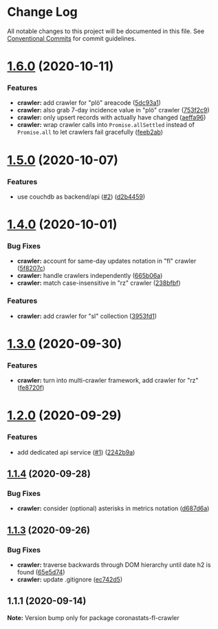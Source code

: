 # Change Log

All notable changes to this project will be documented in this file.
See [Conventional Commits](https://conventionalcommits.org) for commit guidelines.

# [1.6.0](https://github.com/kkkrist/coronastats/compare/v1.5.0...v1.6.0) (2020-10-11)


### Features

* **crawler:** add crawler for "plö" areacode ([5dc93a1](https://github.com/kkkrist/coronastats/commit/5dc93a181a10969ea7ed0583b7ab822b9b1e5ae5))
* **crawler:** also grab 7-day incidence value in "plö" crawler ([753f2c9](https://github.com/kkkrist/coronastats/commit/753f2c97fc7a233168bf3ce2cb7c9fed26727504))
* **crawler:** only upsert records with actually have changed ([aeffa96](https://github.com/kkkrist/coronastats/commit/aeffa967ca6a0b1d410457034b744a40d3e098b9))
* **crawler:** wrap crawler calls into `Promise.allSettled` instead of `Promise.all` to let crawlers fail gracefully ([feeb2ab](https://github.com/kkkrist/coronastats/commit/feeb2ab352b4a7b897dc79130f816bf9b1c54048))





# [1.5.0](https://github.com/kkkrist/coronastats-fl/compare/v1.4.0...v1.5.0) (2020-10-07)


### Features

* use couchdb as backend/api ([#2](https://github.com/kkkrist/coronastats-fl/issues/2)) ([d2b4459](https://github.com/kkkrist/coronastats-fl/commit/d2b4459d309bc26e74d3f1339e904b54f9a87552))





# [1.4.0](https://github.com/kkkrist/coronastats-fl/compare/v1.3.2...v1.4.0) (2020-10-01)


### Bug Fixes

* **crawler:** account for same-day updates notation in "fl" crawler ([5f8207c](https://github.com/kkkrist/coronastats-fl/commit/5f8207c479176138f9eebbb9b42fea846c9b7dc2))
* **crawler:** handle crawlers independently ([665b06a](https://github.com/kkkrist/coronastats-fl/commit/665b06a1d71e60e2501573df96d725fdfe4996cf))
* **crawler:** match case-insensitive in "rz" crawler ([238bfbf](https://github.com/kkkrist/coronastats-fl/commit/238bfbf9b560810e2fb45ac93b18787a468c0dc9))


### Features

* **crawler:** add crawler for "sl" collection ([3953fd1](https://github.com/kkkrist/coronastats-fl/commit/3953fd1953d388f3ed811423f93933b0c0ae7a9f))





# [1.3.0](https://github.com/kkkrist/coronastats-fl/compare/v1.2.0...v1.3.0) (2020-09-30)


### Features

* **crawler:** turn into multi-crawler framework, add crawler for "rz" ([fe8720f](https://github.com/kkkrist/coronastats-fl/commit/fe8720f6859995349d2c3be4b7ff3fe084d0860b))





# [1.2.0](https://github.com/kkkrist/coronastats-fl/compare/v1.1.4...v1.2.0) (2020-09-29)


### Features

* add dedicated api service ([#1](https://github.com/kkkrist/coronastats-fl/issues/1)) ([2242b9a](https://github.com/kkkrist/coronastats-fl/commit/2242b9afa154941026a59423c38a3fb9a3c5ac62))





## [1.1.4](https://github.com/kkkrist/coronastats-fl/compare/v1.1.3...v1.1.4) (2020-09-28)


### Bug Fixes

* **crawler:** consider (optional) asterisks in metrics notation ([d687d6a](https://github.com/kkkrist/coronastats-fl/commit/d687d6accc5b083f863ac093c82d4f4ee7dab510))





## [1.1.3](https://github.com/kkkrist/coronastats-fl/compare/v1.1.2...v1.1.3) (2020-09-26)


### Bug Fixes

* **crawler:** traverse backwards through DOM hierarchy until date h2 is found ([65e5d74](https://github.com/kkkrist/coronastats-fl/commit/65e5d746243157d6ca522295ca0ef91aea135ef3))
* **crawler:** update .gitignore ([ec742d5](https://github.com/kkkrist/coronastats-fl/commit/ec742d53f66f72ae52f26d9c19da1c003dc3f2fb))





## 1.1.1 (2020-09-14)

**Note:** Version bump only for package coronastats-fl-crawler
